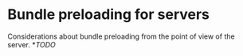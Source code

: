# Bundle preloading for servers

Considerations about bundle preloading from the point of view of the server. **TODO*
